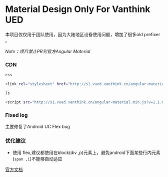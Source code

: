 # Material Design Only For Vanthink UED

本项目仅仅用于团队使用，因为大陆地区设备使用问题，增加了很多old prefixer 。

*Note：项目禁止PR到官方Angular Material*

### CDN


``` bash
css

<link rel="stylesheet" href="http://s1.vued.vanthink.cn/angular-material.min.css?v=1.1.0-RC.5" />

Js

<script src="http://s1.vued.vanthink.cn/angular-material.min.js?v=1.1.0-RC.5"></script>
```

### Fixed log

主要修复了Android UC Flex bug 


### 优化建议

+ 使用 flex,建议都使用在block(div ,p)元素上，避免android下面某些行内元素(`span ,i`)不能够自动适应





[官方文档](https://github.com/angular/material)



